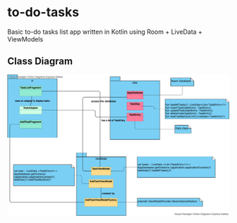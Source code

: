 # to-do-tasks

Basic to-do tasks list app written in Kotlin using Room + LiveData + ViewModels 

## Class Diagram

<img  alt="class diagram" src="https://github.com/lascenify/to-do-tasks/blob/master/app/src/main/res/raw/To-Do%20app%20Class%20Diagram.png">

